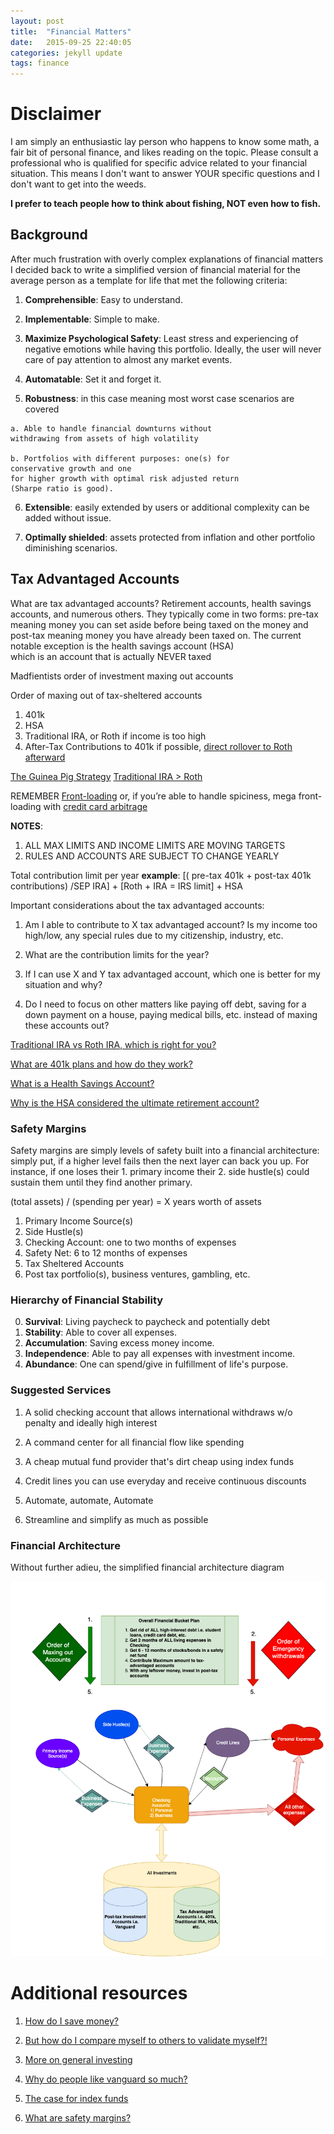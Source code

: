 ```yaml
---
layout: post
title:  "Financial Matters"
date:   2015-09-25 22:40:05
categories: jekyll update
tags: finance
---
```


# Disclaimer

  I am simply an enthusiastic lay person
  who happens to know some math, a fair bit of personal finance,
  and likes reading on the topic. Please consult a professional who is qualified for specific advice related to your financial situation.
  This means I don't want to answer YOUR specific questions and I don't want to get
  into the weeds.

**I prefer to teach people how to think about fishing, NOT even how to fish.**

## Background

After much frustration with overly complex explanations of financial matters I
decided back to write a simplified version of financial material for the
average person as a template for life that met the following criteria:

  1. **Comprehensible**: Easy to understand.

  2. **Implementable**: Simple to make.

  3. **Maximize Psychological Safety**: Least stress and experiencing of negative emotions while having this portfolio. Ideally, the user will never care of pay attention to almost any market events.

  4. **Automatable**: Set it and forget it.

  5. **Robustness**: in this case meaning most worst case scenarios are covered

    a. Able to handle financial downturns without
    withdrawing from assets of high volatility

    b. Portfolios with different purposes: one(s) for
    conservative growth and one
    for higher growth with optimal risk adjusted return
    (Sharpe ratio is good).

  6. **Extensible**: easily extended by users or additional complexity can be added
  without issue.

  7. **Optimally shielded**: assets protected from  inflation and other portfolio diminishing scenarios.

## Tax Advantaged Accounts

What are tax advantaged accounts? Retirement accounts, health savings accounts, and
numerous others. They typically come in two forms: pre-tax meaning money you can
set aside before being taxed on the money and post-tax meaning money you have already
been taxed on. The current notable exception is the health savings account (HSA)  
which is an account that is actually NEVER taxed

Madfientists order of investment maxing out accounts

Order of maxing out of tax-sheltered accounts
1. 401k
2. HSA
3. Traditional IRA, or Roth if income is too high
4. After-Tax Contributions to 401k if possible, [direct rollover to Roth afterward](https://www.madfientist.com/after-tax-contributions/)

[The Guinea Pig Strategy](http://www.madfientist.com/guinea-pig-experiment/)
[Traditional IRA > Roth](https://www.madfientist.com/traditional-ira-vs-roth-ira/)


REMEMBER [Front-loading](http://www.madfientist.com/front-loading/) or, if you’re able to handle spiciness, mega front-loading with [credit card arbitrage](https://www.investopedia.com/terms/c/credit-card-arbitrage.asp)


**NOTES**:
  1. ALL MAX LIMITS AND INCOME LIMITS ARE MOVING TARGETS
  2. RULES AND ACCOUNTS ARE SUBJECT TO CHANGE YEARLY

Total contribution limit per year **example**: [( pre-tax 401k + post-tax 401k contributions) /SEP IRA] + [Roth + IRA = IRS limit] + HSA

Important considerations about the tax advantaged accounts:

1. Am I able to contribute to X tax advantaged account? Is my income too high/low,
any special rules due to my citizenship, industry, etc.

2. What are the contribution limits for the year?

3. If I can use X and Y tax advantaged account, which one is better for my situation and why?

4. Do I need to focus on other matters like paying off debt, saving for a down payment
on a house, paying medical bills, etc. instead of maxing these accounts out?

[Traditional IRA vs Roth IRA, which is right for you?](https://www.irs.gov/retirement-plans/individuals-retirement-arrangements-getting-started)

[What are 401k plans and how do they work?](https://www.irs.gov/retirement-plans/401k-plans)

[What is a Health Savings Account?](https://www.irs.gov/publications/p969#en_US_2018_publink1000204046)

[Why is the HSA considered the ultimate retirement account?](https://www.madfientist.com/ultimate-retirement-account/)

### Safety Margins

Safety margins are simply levels of safety built into a financial architecture: simply put, if a higher level fails then the next layer can back you up. For instance, if one loses their 1. primary income their 2. side hustle(s) could sustain them until they find another primary.

(total assets) / (spending per year) = X years worth of assets

1. Primary Income Source(s)
2. Side Hustle(s)
3. Checking Account: one to two months of expenses
4. Safety Net: 6 to 12 months of expenses
5. Tax Sheltered Accounts
6. Post tax portfolio(s), business ventures, gambling, etc.

### Hierarchy of Financial Stability

0. **Survival**: Living paycheck to paycheck and potentially debt
1. **Stability**: Able to cover all expenses.
2. **Accumulation**: Saving excess money income.
3. **Independence**: Able to pay all expenses with investment income.
4. **Abundance**: One can spend/give in fulfillment of life's purpose.

### Suggested Services

1. A solid checking account that allows international withdraws w/o penalty and ideally
high interest

2. A command center for all financial flow like spending

3. A cheap mutual fund provider that's dirt cheap using index funds

4. Credit lines you can use everyday and receive continuous discounts

5. Automate, automate, Automate

6. Streamline and simplify as much as possible

### Financial Architecture

Without further adieu, the simplified financial architecture diagram

![SFA](/assets/sfa.png)


# Additional resources

1. [How do I save money?](https://docs.google.com/document/d/1AtregvY52ObiO6N3QLDyBk4ZW4DTa89ar1nz9LlI3Ak/edit?usp=sharing)

2. [But how do I compare myself to others to validate myself?!](https://www.financialsamurai.com/the-average-net-worth-for-the-above-average-person/)

3. [More on general investing](http://awsaavedra.com/jekyll/update/2019/02/24/The-Intelligent-Investor.html)

4. [Why do people like vanguard so much?](https://jlcollinsnh.com/2012/09/07/stocks-part-x-what-if-vanguard-gets-nuked/)

5. [The case for index funds](https://personal.vanguard.com/pdf/ISGIDX.pdf)

6. [What are safety margins?](https://www.mrmoneymustache.com/2011/10/17/its-all-about-the-safety-margin/)
